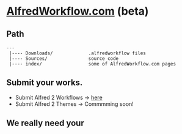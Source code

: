 [AlfredWorkflow.com](http://AlfredWorkflow.com) (beta)
====

## Path

    --- 
     |---- Downloads/             .alfredworkflow files    
     |---- Sources/               source code                 
     |---- index/                 some of AlfredWorkflow.com pages

## Submit your works.

* Submit Alfred 2 Workflows -> [here](http://www.alfredworkflow.com/submit-alfred-workflow/)
* Submit Alfred 2 Themes -> Commmming soon!

## We really need your 